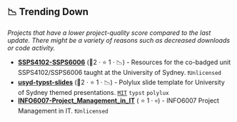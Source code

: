 ## 📉 Trending Down

_Projects that have a lower project-quality score compared to the last update. There might be a variety of reasons such as decreased downloads or code activity._

- <b><a href="https://github.com/fraba/SSPS4102-SSPS6006">SSPS4102-SSPS6006</a></b> (🥉2 ·  ⭐ 1 · 📉) - Resources for the co-badged unit SSPS4102/SSPS6006 taught at the University of Sydney. <code>❗Unlicensed</code>
- <b><a href="https://github.com/juraph-dev/usyd-slides-typst">usyd-typst-slides</a></b> (🥉2 ·  ⭐ 1 · 📉) - Polylux slide template for University of Sydney themed presentations. <code><a href="http://bit.ly/34MBwT8">MIT</a></code> <code>typst</code> <code>polylux</code>
- <b><a href="https://github.com/Kenoki41/INFO6007">INFO6007-Project_Management_in_IT</a></b> ( ⭐ 1 · 💀) - INFO6007 Project Management in IT. <code>❗Unlicensed</code>

